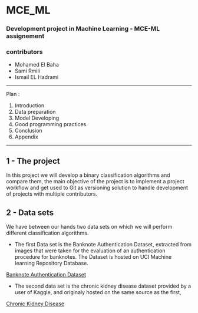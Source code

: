 # MCE_ML
### Development project in Machine Learning - MCE-ML assignement 
### contributors
- Mohamed El Baha
- Sami Rmili
- Ismail EL Hadrami
-----------------------
Plan : 
1. Introduction 
2. Data preparation 
3. Model Developing
4. Good programming practices
5. Conclusion
6. Appendix
--------------
## 1 - The project

In this project we will develop a binary classification algorithms and compare them, the main objective
of the project is to implement a project workflow and get used to Git as versioning solution to handle 
development of projects with multiple contributors.

## 2 - Data sets
We have between our hands two data sets on which we will perform different classification algorithms. 
- The first Data set is the Banknote Authentication Dataset, extracted from images that were taken for the evaluation of
an authentication procedure for banknotes.
The Dataset is hosted on UCI Machine learning Repository Database. 

[Banknote Authentication Dataset](https://archive.ics.uci.edu/ml/datasets/banknote+authentication)

- The second data set is the chronic kidney disease dataset provided by a user of Kaggle, and originaly
hosted on the same source as the first, 


[ Chronic Kidney Disease](https://www.kaggle.com/mansoordaku/ckdisease)

